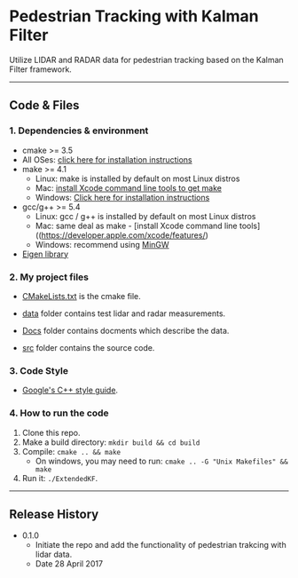 # **Pedestrian Tracking with Kalman Filter**

Utilize LIDAR and RADAR data for pedestrian tracking based on the Kalman Filter framework.

---

## Code & Files
### 1. Dependencies & environment

* cmake >= 3.5
 * All OSes: [click here for installation instructions](https://cmake.org/install/)
* make >= 4.1
  * Linux: make is installed by default on most Linux distros
  * Mac: [install Xcode command line tools to get make](https://developer.apple.com/xcode/features/)
  * Windows: [Click here for installation instructions](http://gnuwin32.sourceforge.net/packages/make.htm)
* gcc/g++ >= 5.4
  * Linux: gcc / g++ is installed by default on most Linux distros
  * Mac: same deal as make - [install Xcode command line tools]((https://developer.apple.com/xcode/features/)
  * Windows: recommend using [MinGW](http://www.mingw.org/)
* [Eigen library](src/Eigen)


### 2. My project files

* [CMakeLists.txt](CMakeLists.txt) is the cmake file.

* [data](data) folder contains test lidar and radar measurements.

* [Docs](Docs) folder contains docments which describe the data.

* [src](src) folder contains the source code.


### 3. Code Style

* [Google's C++ style guide](https://google.github.io/styleguide/cppguide.html).


### 4. How to run the code

1. Clone this repo.
2. Make a build directory: `mkdir build && cd build`
3. Compile: `cmake .. && make` 
   * On windows, you may need to run: `cmake .. -G "Unix Makefiles" && make`
4. Run it: `./ExtendedKF`. 

---

## Release History


* 0.1.0
    * Initiate the repo and add the functionality of pedestrian trakcing with lidar data.
    * Date 28 April 2017


